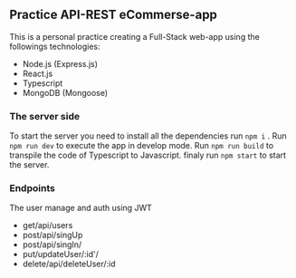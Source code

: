 ## Practice API-REST eCommerse-app
 This is a personal practice creating a Full-Stack web-app using the followings technologies:
- Node.js (Express.js)
- React.js
- Typescript 
- MongoDB (Mongoose)

### The server side
To start the server you need to install all the dependencies run `npm i` .
Run `npm run dev` to execute the app in develop mode.
Run  `npm run build` to transpile the code of Typescript to Javascript.
finaly run `npm start` to start the server.

### Endpoints 
The user manage and auth using JWT
- get/api/users
- post/api/singUp
- post/api/singIn/
- put/updateUser/:id'/
- delete/api/deleteUser/:id